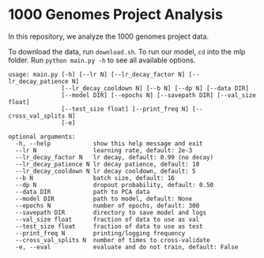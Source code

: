 # 1000 Genomes Project Analysis

In this repository, we analyze the 1000 genomes project data.

To download the data, run `download.sh`. To run our model, `cd` into the mlp folder. Run `python main.py -h` to see all available options.

```
usage: main.py [-h] [--lr N] [--lr_decay_factor N] [--lr_decay_patience N]
               [--lr_decay_cooldown N] [--b N] [--dp N] [--data DIR]
               [--model DIR] [--epochs N] [--savepath DIR] [--val_size float]
               [--test_size float] [--print_freq N] [--cross_val_splits N]
               [-e]

optional arguments:
  -h, --help            show this help message and exit
  --lr N                learning rate, default: 2e-3
  --lr_decay_factor N   lr decay, default: 0.99 (no decay)
  --lr_decay_patience N lr decay patience, default: 10
  --lr_decay_cooldown N lr decay cooldown, default: 5
  --b N                 batch size, default: 16
  --dp N                dropout probability, default: 0.50
  --data DIR            path to PCA data
  --model DIR           path to model, default: None
  --epochs N            number of epochs, default: 300
  --savepath DIR        directory to save model and logs
  --val_size float      fraction of data to use as val
  --test_size float     fraction of data to use as test
  --print_freq N        printing/logging frequency
  --cross_val_splits N  number of times to cross-validate
  -e, --eval            evaluate and do not train, default: False
```
